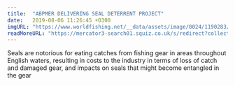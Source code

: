 ```yaml
---
title:  "ABPMER DELIVERING SEAL DETERRENT PROJECT"
date:   2019-08-06 11:26:45 +0300
imgURL: "https://www.worldfishing.net/__data/assets/image/0024/1190283/varieties/carousel2.jpg"
readMoreURL: "https://mercator3-search01.squiz.co.uk/s/redirect?collection=push-meta-world-fishing&url=https%3A%2F%2Fwww.worldfishing.net%2Fnews101%2Findustry-news%2Fabpmer-delivering-seal-deterrent-project&index_url=https%3A%2F%2Fwww.worldfishing.net%2Fnews101%2Findustry-news%2Fabpmer-delivering-seal-deterrent-project&auth=ivCFV6YqTaT30CzPjmnYDw&profile=_default&rank=5&query=%21null+%7CT%3A%22%24%2B%2B+news+%24%2B%2B%22"
---
```


Seals are notorious for eating catches from fishing gear in areas throughout English waters, resulting in costs to the industry in terms of loss of catch and damaged gear, and impacts on seals that might become entangled in the gear